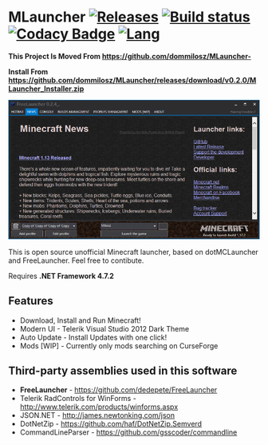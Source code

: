 # MLauncher [![Releases](https://img.shields.io/github/release/dommilosz/MLauncher.svg)](https://github.com/dommilosz/MLauncher/releases/latest) [![Build status](https://ci.appveyor.com/api/projects/status/bmha8jjjrptoa76j?svg=true)](https://ci.appveyor.com/project/dommilosz/MLauncher) [![Codacy Badge](https://api.codacy.com/project/badge/Grade/a7a3d1a5f28c47bdba124f126892f4d5)](https://www.codacy.com/app/dommilosz/MLauncher?utm_source=github.com&amp;utm_medium=referral&amp;utm_content=dommilosz/MLauncher&amp;utm_campaign=Badge_Grade) [![Lang](https://img.shields.io/github/languages/top/dommilosz/MLauncher.svg)]()

**This Project Is Moved From <https://github.com/dommilosz/MLauncher->**

**Install From <https://github.com/dommilosz/MLauncher/releases/download/v0.2.0/MLauncher_Installer.zip>**

![Screenshot](.github/assets/wiki/screenshots/scr_023_01.png)

This is open source unofficial Minecraft launcher, based on dotMCLauncher and FreeLauncher. Feel free to contibute.

Requires **.NET Framework 4.7.2**

## Features
 * Download, Install and Run Minecraft!
 * Modern UI - Telerik Visual Studio 2012 Dark Theme
 * Auto Update - Install Updates with one click!
 * Mods [WIP] - Currently only mods searching on CurseForge


## Third-party assemblies used in this software

* **FreeLauncher**                     - <https://github.com/dedepete/FreeLauncher>
* Telerik RadControls for WinForms - <http://www.telerik.com/products/winforms.aspx>
* JSON.NET                         - <http://james.newtonking.com/json>
* DotNetZip                        - <https://github.com/haf/DotNetZip.Semverd>
* CommandLineParser                - <https://github.com/gsscoder/commandline>
